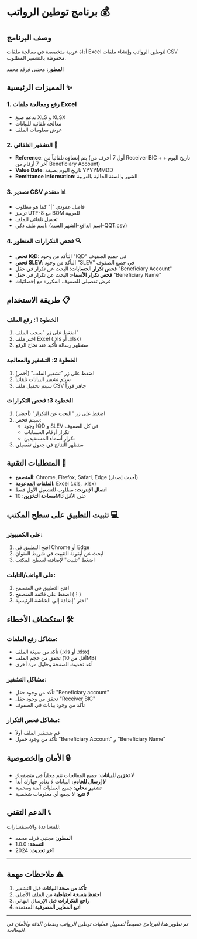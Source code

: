 # برنامج توطين الرواتب 💰

## وصف البرنامج
أداة عربية متخصصة في معالجة ملفات Excel لتوطين الرواتب وإنشاء ملفات CSV محفوظة بالتشفير المطلوب.

**المطور:** مجتبى فرقد محمد

## المميزات الرئيسية ✨

### 1. رفع ومعالجة ملفات Excel
- يدعم صيغ XLS و XLSX
- معالجة تلقائية للبيانات
- عرض معلومات الملف

### 2. التشفير التلقائي 🔐
- **Reference**: يتم إنشاؤه تلقائياً من (أول 7 أحرف من Receiver BIC + تاريخ اليوم + آخر 7 أرقام من Beneficiary Account)
- **Value Date**: تاريخ اليوم بصيغة YYYYMMDD
- **Remittance Information**: الشهر والسنة الحالية بالعربية

### 3. تصدير CSV متقدم 📊
- فاصل عمودي "|" كما هو مطلوب
- ترميز UTF-8 مع BOM للعربية
- تحميل تلقائي للملف
- اسم ملف ذكي: (اسم الدافع-الشهر السنة-QQT.csv)

### 4. فحص التكرارات المتطور 🔍
- **فحص IQD**: التأكد من وجود "IQD" في جميع الصفوف
- **فحص SLEV**: التأكد من وجود "SLEV" في جميع الصفوف  
- **فحص تكرار الحسابات**: البحث عن تكرار في حقل "Beneficiary Account"
- **فحص تكرار الأسماء**: البحث عن تكرار في حقل "Beneficiary Name"
- عرض تفصيلي للصفوف المكررة مع إحصائيات

## طريقة الاستخدام 📋

### الخطوة 1: رفع الملف
1. اضغط على زر "سحب الملف"
2. اختر ملف Excel (.xls أو .xlsx)
3. ستظهر رسالة تأكيد عند نجاح الرفع

### الخطوة 2: التشفير والمعالجة  
1. اضغط على زر "تشفير الملف" (أحمر)
2. سيتم تشفير البيانات تلقائياً
3. سيتم تحميل ملف CSV جاهز فوراً

### الخطوة 3: فحص التكرارات
1. اضغط على زر "البحث عن التكرار" (أخضر)  
2. سيتم فحص:
   - وجود IQD و SLEV في كل الصفوف
   - تكرار أرقام الحسابات
   - تكرار أسماء المستفيدين
3. ستظهر النتائج في جدول تفصيلي

## المتطلبات التقنية 🔧

- **المتصفح**: Chrome, Firefox, Safari, Edge (أحدث إصدار)
- **الملفات المدعومة**: Excel (.xls, .xlsx)
- **اتصال الإنترنت**: مطلوب للتشغيل الأول فقط
- **مساحة التخزين**: 10MB على الأقل

## تثبيت التطبيق على سطح المكتب 💻

### على الكمبيوتر:
1. افتح التطبيق في Chrome أو Edge
2. ابحث عن أيقونة التثبيت في شريط العنوان
3. اضغط "تثبيت" لإضافته لسطح المكتب

### على الهاتف/التابلت:
1. افتح التطبيق في المتصفح
2. اضغط على قائمة المتصفح (⋮)  
3. اختر "إضافة إلى الشاشة الرئيسية"

## استكشاف الأخطاء 🛠️

### مشاكل رفع الملفات:
- تأكد من صيغة الملف (.xls أو .xlsx)
- تحقق من حجم الملف (أقل من 10MB)
- أعد تحديث الصفحة وحاول مرة أخرى

### مشاكل التشفير:
- تأكد من وجود حقل "Beneficiary account"
- تحقق من وجود حقل "Receiver BIC"
- تأكد من وجود بيانات في الصفوف

### مشاكل فحص التكرار:
- قم بتشفير الملف أولاً
- تأكد من وجود حقول "Beneficiary Account" و "Beneficiary Name"

## الأمان والخصوصية 🔒

- **لا تخزين للبيانات**: جميع المعالجات تتم محلياً في متصفحك
- **لا إرسال للخادم**: البيانات لا تغادر جهازك أبداً  
- **تشفير محلي**: جميع العمليات آمنة ومحمية
- **لا تتبع**: لا نجمع أي معلومات شخصية

## الدعم التقني 📞

للمساعدة والاستفسارات:
- **المطور**: مجتبى فرقد محمد
- **النسخة**: 1.0.0
- **آخر تحديث**: 2024

---

## ملاحظات مهمة ⚠️

1. **تأكد من صحة البيانات** قبل التشفير
2. **احتفظ بنسخة احتياطية** من الملف الأصلي
3. **راجع التكرارات** قبل الإرسال النهائي
4. **اتبع المعايير المصرفية** المعتمدة

---

*تم تطوير هذا البرنامج خصيصاً لتسهيل عمليات توطين الرواتب وضمان الدقة والأمان في المعالجة.*